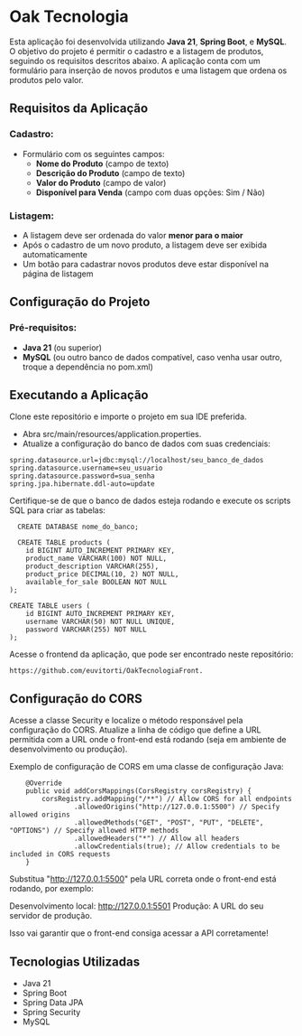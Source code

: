 # Oak Tecnologia
 
Esta aplicação foi desenvolvida utilizando **Java 21**, **Spring Boot**, e **MySQL**. O objetivo do projeto é permitir o cadastro e a listagem de produtos, seguindo os requisitos descritos abaixo. A aplicação conta com um formulário para inserção de novos produtos e uma listagem que ordena os produtos pelo valor.

## Requisitos da Aplicação

### Cadastro:
- Formulário com os seguintes campos:
  - **Nome do Produto** (campo de texto)
  - **Descrição do Produto** (campo de texto)
  - **Valor do Produto** (campo de valor)
  - **Disponível para Venda** (campo com duas opções: Sim / Não)

### Listagem:
- A listagem deve ser ordenada do valor **menor para o maior**
- Após o cadastro de um novo produto, a listagem deve ser exibida automaticamente
- Um botão para cadastrar novos produtos deve estar disponível na página de listagem

## Configuração do Projeto

### Pré-requisitos:
- **Java 21** (ou superior)
- **MySQL** (ou outro banco de dados compatível, caso venha usar outro, troque a dependência no pom.xml)

## Executando a Aplicação
Clone este repositório e importe o projeto em sua IDE preferida.

- Abra src/main/resources/application.properties.
- Atualize a configuração do banco de dados com suas credenciais:
```
spring.datasource.url=jdbc:mysql://localhost/seu_banco_de_dados
spring.datasource.username=seu_usuario
spring.datasource.password=sua_senha
spring.jpa.hibernate.ddl-auto=update
```

Certifique-se de que o banco de dados esteja rodando e execute os scripts SQL para criar as tabelas:
```
  CREATE DATABASE nome_do_banco;

  CREATE TABLE products (
    id BIGINT AUTO_INCREMENT PRIMARY KEY,
    product_name VARCHAR(100) NOT NULL,
    product_description VARCHAR(255),
    product_price DECIMAL(10, 2) NOT NULL,
    available_for_sale BOOLEAN NOT NULL
);

CREATE TABLE users (
    id BIGINT AUTO_INCREMENT PRIMARY KEY,
    username VARCHAR(50) NOT NULL UNIQUE,
    password VARCHAR(255) NOT NULL
);
```

Acesse o frontend da aplicação, que pode ser encontrado neste repositório:
```
https://github.com/euvitorti/OakTecnologiaFront.
```

## Configuração do CORS
Acesse a classe Security e localize o método responsável pela configuração do CORS. Atualize a linha de código que define a URL permitida com a URL onde o front-end está rodando (seja em ambiente de desenvolvimento ou produção).

Exemplo de configuração de CORS em uma classe de configuração Java:
```
    @Override
    public void addCorsMappings(CorsRegistry corsRegistry) {
        corsRegistry.addMapping("/**") // Allow CORS for all endpoints
                .allowedOrigins("http://127.0.0.1:5500") // Specify allowed origins
                .allowedMethods("GET", "POST", "PUT", "DELETE", "OPTIONS") // Specify allowed HTTP methods
                .allowedHeaders("*") // Allow all headers
                .allowCredentials(true); // Allow credentials to be included in CORS requests
    }
```
Substitua "http://127.0.0.1:5500" pela URL correta onde o front-end está rodando, por exemplo:

Desenvolvimento local: http://127.0.0.1:5501
Produção: A URL do seu servidor de produção.

Isso vai garantir que o front-end consiga acessar a API corretamente!

## Tecnologias Utilizadas
- Java 21
- Spring Boot
- Spring Data JPA
- Spring Security
- MySQL
